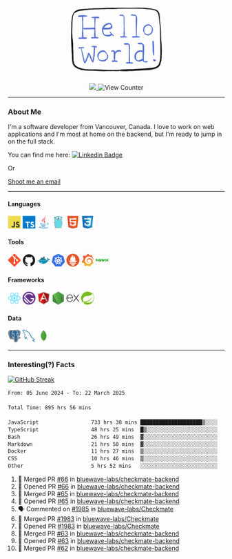 <div align="center">
    <img src="./img/hello_world.webp" height="200px" width="">
    <div>
        <a href="https://www.linkedin.com/in/ajhollid">
            <img src="https://img.shields.io/badge/LinkedIn-blue"/>
        </a>
        <img src="https://komarev.com/ghpvc/?username=ajhollid&color=yellow" alt="View Counter">
    </div>
</div>

---

### About Me

I'm a software developer from Vancouver, Canada. I love to work on web applications and I'm most at home on the backend, but I'm ready to jump in on the full stack.

You can find me here: [![Linkedin Badge](https://img.shields.io/badge/-ajhollid-blue?style=flat&logo=Linkedin&logoColor=white)](https://www.linkedin.com/in/ajhollid)

Or

[Shoot me an email](mailto:ajhollid@gmail.com)

---

#### Languages

<div>
    <img src="./img/devicons/javascript-original.svg" width=30 height=30 alt="JavaScript">
    <img src="/img/devicons/typescript-original.svg" width=30 height=30 alt="TypeScript">
    <img src="./img/devicons/java-original.svg" width=30 height=30 alt="Java">
    <img src="./img/devicons/go-original.svg" width=30 height=30 alt="Golang">
    <img src="./img/devicons/html5-original.svg" width=30 height=30 alt="HTML 5">
    <img src="./img/devicons/css3-original.svg" width=30 height=30 alt="CSS 3">
</div>

#### Tools

<div>
    <img src="./img/devicons/git-original.svg" width=30 height=30 alt="Git">
    <img src="./img/devicons/github-original.svg" width=30 height=30 alt="Github">
    <img src="./img/devicons/docker-original.svg" width=30 
    height=30 alt="Docker">
    <img src="./img/devicons/kubernetes-original.svg" width=30 height=30 alt="K8">
    <img src="./img/devicons/prometheus-original.svg" width=30 height=30 alt="Prometheus">
    <img src="./img/devicons/grafana-original.svg" width=30 height=30 alt="Grafana">
    <img src="./img/devicons/nginx-original.svg" width=30 height=30 alt="Nginx">
</div>

#### Frameworks

<div>
    <img src="./img/devicons/react-original.svg" width=30 height=30 alt="React">
    <img src="./img/devicons/gatsby-original.svg" width=30 height=30 alt="Gatsby">
    <img src="./img/devicons/angularjs-original.svg" width=30 height=30 alt="AngularJS">
    <img src="./img/devicons/nodejs-original.svg" width=30 height=30 alt="NodeJS">
    <img src="./img/devicons/express-original.svg" width=30 height=30 alt="Express">
    <img src="./img/devicons/spring-original.svg" width=30 height=30 alt="Spring">
</div>

#### Data

<div>
    <img src="./img/devicons/postgresql-original.svg" width=30 height=30 alt="Postgresql">
    <img src="./img/devicons/mysql-original.svg" width=30 height=30 alt="Mysql">
    <img src="./img/devicons/mongodb-original.svg" width=30 height=30 alt="MongoDB">
</div>

---

### Interesting(?) Facts

[![GitHub Streak](http://github-readme-streak-stats.herokuapp.com?user=ajhollid)](https://git.io/streak-stats)

 <!--START_SECTION:waka-->

```txt
From: 05 June 2024 - To: 22 March 2025

Total Time: 895 hrs 56 mins

JavaScript                 733 hrs 38 mins ████████████████████▒░░░░   81.35 %
TypeScript                 48 hrs 25 mins  █▒░░░░░░░░░░░░░░░░░░░░░░░   05.37 %
Bash                       26 hrs 49 mins  ▓░░░░░░░░░░░░░░░░░░░░░░░░   02.97 %
Markdown                   21 hrs 50 mins  ▓░░░░░░░░░░░░░░░░░░░░░░░░   02.42 %
Docker                     11 hrs 27 mins  ▒░░░░░░░░░░░░░░░░░░░░░░░░   01.27 %
CSS                        10 hrs 46 mins  ▒░░░░░░░░░░░░░░░░░░░░░░░░   01.19 %
Other                      5 hrs 52 mins   ░░░░░░░░░░░░░░░░░░░░░░░░░   00.65 %
```

<!--END_SECTION:waka-->


<!--START_SECTION:activity-->
1. 🎉 Merged PR [#66](https://github.com/bluewave-labs/checkmate-backend/pull/66) in [bluewave-labs/checkmate-backend](https://github.com/bluewave-labs/checkmate-backend)
2. 💪 Opened PR [#66](https://github.com/bluewave-labs/checkmate-backend/pull/66) in [bluewave-labs/checkmate-backend](https://github.com/bluewave-labs/checkmate-backend)
3. 🎉 Merged PR [#65](https://github.com/bluewave-labs/checkmate-backend/pull/65) in [bluewave-labs/checkmate-backend](https://github.com/bluewave-labs/checkmate-backend)
4. 💪 Opened PR [#65](https://github.com/bluewave-labs/checkmate-backend/pull/65) in [bluewave-labs/checkmate-backend](https://github.com/bluewave-labs/checkmate-backend)
5. 🗣 Commented on [#1985](https://github.com/bluewave-labs/Checkmate/pull/1985#issuecomment-2746639300) in [bluewave-labs/Checkmate](https://github.com/bluewave-labs/Checkmate)
6. 🎉 Merged PR [#1983](https://github.com/bluewave-labs/Checkmate/pull/1983) in [bluewave-labs/Checkmate](https://github.com/bluewave-labs/Checkmate)
7. 💪 Opened PR [#1983](https://github.com/bluewave-labs/Checkmate/pull/1983) in [bluewave-labs/Checkmate](https://github.com/bluewave-labs/Checkmate)
8. 🎉 Merged PR [#63](https://github.com/bluewave-labs/checkmate-backend/pull/63) in [bluewave-labs/checkmate-backend](https://github.com/bluewave-labs/checkmate-backend)
9. 💪 Opened PR [#63](https://github.com/bluewave-labs/checkmate-backend/pull/63) in [bluewave-labs/checkmate-backend](https://github.com/bluewave-labs/checkmate-backend)
10. 🎉 Merged PR [#62](https://github.com/bluewave-labs/checkmate-backend/pull/62) in [bluewave-labs/checkmate-backend](https://github.com/bluewave-labs/checkmate-backend)
<!--END_SECTION:activity-->
